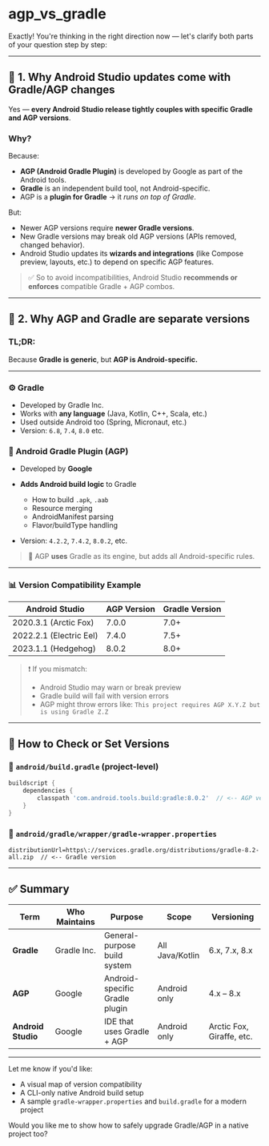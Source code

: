 # agp_vs_gradle

Exactly! You're thinking in the right direction now — let's clarify both parts of your question step by step:

---

## 🧩 1. **Why Android Studio updates come with Gradle/AGP changes**

Yes — **every Android Studio release tightly couples with specific Gradle and AGP versions**.

### Why?

Because:

* **AGP (Android Gradle Plugin)** is developed by Google as part of the Android tools.
* **Gradle** is an independent build tool, not Android-specific.
* AGP is a **plugin for Gradle** → it *runs on top of Gradle*.

But:

* Newer AGP versions require **newer Gradle versions**.
* New Gradle versions may break old AGP versions (APIs removed, changed behavior).
* Android Studio updates its **wizards and integrations** (like Compose preview, layouts, etc.) to depend on specific AGP features.

> ✅ So to avoid incompatibilities, Android Studio **recommends or enforces** compatible Gradle + AGP combos.

---

## 🔧 2. **Why AGP and Gradle are separate versions**

### TL;DR:

Because **Gradle is generic**, but **AGP is Android-specific.**

---

### ⚙️ Gradle

* Developed by Gradle Inc.
* Works with **any language** (Java, Kotlin, C++, Scala, etc.)
* Used outside Android too (Spring, Micronaut, etc.)
* Version: `6.8`, `7.4`, `8.0` etc.

### 📱 Android Gradle Plugin (AGP)

* Developed by **Google**
* **Adds Android build logic** to Gradle

  * How to build `.apk`, `.aab`
  * Resource merging
  * AndroidManifest parsing
  * Flavor/buildType handling
* Version: `4.2.2`, `7.4.2`, `8.0.2`, etc.

> 🔁 AGP **uses** Gradle as its engine, but adds all Android-specific rules.

---

### 📊 Version Compatibility Example

| Android Studio          | AGP Version | Gradle Version |
| ----------------------- | ----------- | -------------- |
| 2020.3.1 (Arctic Fox)   | 7.0.0       | 7.0+           |
| 2022.2.1 (Electric Eel) | 7.4.0       | 7.5+           |
| 2023.1.1 (Hedgehog)     | 8.0.2       | 8.0+           |

> ❗ If you mismatch:
>
> * Android Studio may warn or break preview
> * Gradle build will fail with version errors
> * AGP might throw errors like: `This project requires AGP X.Y.Z but is using Gradle Z.Z`

---

## 🧪 How to Check or Set Versions

### 📁 `android/build.gradle` (project-level)

```gradle
buildscript {
    dependencies {
        classpath 'com.android.tools.build:gradle:8.0.2'  // <-- AGP version
    }
}
```

### 📁 `android/gradle/wrapper/gradle-wrapper.properties`

```properties
distributionUrl=https\://services.gradle.org/distributions/gradle-8.2-all.zip  // <-- Gradle version
```

---

## ✅ Summary

| Term               | Who Maintains | Purpose                        | Scope           | Versioning                |
| ------------------ | ------------- | ------------------------------ | --------------- | ------------------------- |
| **Gradle**         | Gradle Inc.   | General-purpose build system   | All Java/Kotlin | 6.x, 7.x, 8.x             |
| **AGP**            | Google        | Android-specific Gradle plugin | Android only    | 4.x – 8.x                 |
| **Android Studio** | Google        | IDE that uses Gradle + AGP     | Android only    | Arctic Fox, Giraffe, etc. |

---

Let me know if you'd like:

* A visual map of version compatibility
* A CLI-only native Android build setup
* A sample `gradle-wrapper.properties` and `build.gradle` for a modern project

Would you like me to show how to safely upgrade Gradle/AGP in a native project too?
